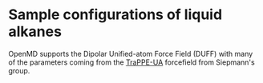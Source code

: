 # Sample configurations of liquid alkanes

OpenMD supports the Dipolar Unified-atom Force Field (DUFF) with many
of the parameters coming from the
[TraPPE-UA](http://chem-siepmann.oit.umn.edu/siepmann/trappe/index.html)
forcefield from Siepmann's group.
